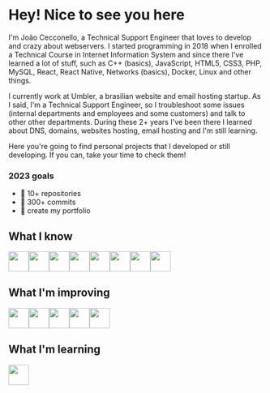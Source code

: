 <h1>Hey! Nice to see you here</h1>
<p>
I'm João Cecconello, a Technical Support Engineer that loves to develop and crazy about webservers. I started programming in 2018 when I enrolled a Technical Course in Internet Information System and since there I've learned a lot of stuff, such as C++ (basics), JavaScript, HTML5, CSS3, PHP, MySQL, React, React Native, Networks (basics), Docker, Linux and other things.
</p>
<p>
I currently work at Umbler, a brasilian website and email hosting startup. As I said, I'm a Technical Support Engineer, so I troubleshoot some issues (internal departments and employees and some customers) and talk to other other departments. During these 2+ years I've been there I learned about DNS, domains, websites hosting, email hosting and I'm still learning.
</p>
<p>
Here you're going to find personal projects that I developed or still developing. If you can, take your time to check them!
</p>

<h3>2023 goals</h3>
<ul>
  <li>🎯 10+ repositories </li>
  <li>🎯 300+ commits </li>
  <li>🎯 create my portfolio</li>
</ul>

<h2>What I know</h2>
<div style="display:flex; width:100%">
  <img height="40" width="40" src="https://cdn.jsdelivr.net/gh/devicons/devicon/icons/linux/linux-original.svg" />
  <img height="40" width="40" src="https://cdn.jsdelivr.net/gh/devicons/devicon/icons/bash/bash-original.svg" />
  <img height="40" width="40" src="https://cdn.jsdelivr.net/gh/devicons/devicon/icons/javascript/javascript-original.svg" />
  <img height="40" width="40" src="https://cdn.jsdelivr.net/gh/devicons/devicon/icons/php/php-original.svg" />
  <img height="40" width="40" src="https://cdn.jsdelivr.net/gh/devicons/devicon/icons/html5/html5-original.svg" />
  <img height="40" width="40" src="https://cdn.jsdelivr.net/gh/devicons/devicon/icons/css3/css3-original.svg" />
  <img height="40" width="40" src="https://cdn.jsdelivr.net/gh/devicons/devicon/icons/mysql/mysql-original-wordmark.svg" />
  <img height="40" width="40" src="https://cdn.jsdelivr.net/gh/devicons/devicon/icons/git/git-original.svg" />
</div>

<h2>What I'm improving</h2>
<div style="display:flex; width:100%">
  <img height="40" width="40" src="https://cdn.jsdelivr.net/gh/devicons/devicon/icons/nginx/nginx-original.svg" />
  <img height="40" width="40" src="https://cdn.jsdelivr.net/gh/devicons/devicon/icons/apache/apache-original.svg" />
  <img height="40" width="40" src="https://cdn.jsdelivr.net/gh/devicons/devicon/icons/docker/docker-original-wordmark.svg" />
  <img height="40" width="40" src="https://cdn.jsdelivr.net/gh/devicons/devicon/icons/react/react-original.svg" />
  <img height="40" width="40" src="https://cdn.jsdelivr.net/gh/devicons/devicon/icons/nodejs/nodejs-original.svg" />
</div>

<h2>What I'm learning</h2>
<div style="display:flex; width:100%">
  <img height="40" width="40" src="https://cdn.jsdelivr.net/gh/devicons/devicon/icons/nextjs/nextjs-original.svg" />
</div>
